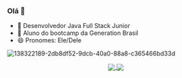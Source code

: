 ### Olá 👋

- 🔭 Desenvolvedor Java Full Stack Junior
- 🌱 Aluno do bootcamp da Generation Brasil
- 😄 Pronomes: Ele/Dele

![138322189-2db8df52-9dcb-40a0-88a8-c365466bd33d](https://user-images.githubusercontent.com/95730548/146482008-1b2bd5ce-a7ee-41ab-bddd-d084768cbc10.gif)

<p align="center">
<a href="https://github.com/viniciusaislan">
  <img align="center" src="https://github-readme-stats.vercel.app/api?username=viniciusaislan&show_icons=true&theme=radical" />
</a>
<a href="https://github.com/viniciusaislan">
  <img align="center" src="https://github-readme-stats.vercel.app/api/top-langs/?username=viniciusaislan&show_icons=true&theme=radical&layout=compact&card_width=445" />
</a>
</p>
